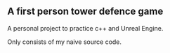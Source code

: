 ## A first person tower defence game

A personal project to practice c++ and Unreal Engine.

Only consists of my naive source code.
